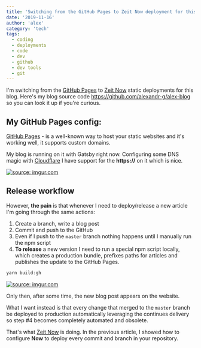 ```yaml
---
title: 'Switching from the GitHub Pages to Zeit Now deployment for this blog'
date: '2019-11-16'
author: 'alex'
category: 'tech'
tags:
  - coding
  - deployments
  - code
  - dev
  - github
  - dev tools
  - git
---
```


I'm switching from the [GitHub Pages](https://pages.github.com/) to [Zeit Now](https://zeit.co/) static deployments for this blog. Here's my blog source code https://github.com/alexandr-g/alex-blog so you can look it up if you're curious.

## My GitHub Pages config:

[GitHub Pages](https://pages.github.com/) - is a well-known way to host your static websites and it's working well, it supports custom domains.

My blog is running on it with Gatsby right now. Configuring some DNS magic with [Cloudflare](https://www.cloudflare.com/) I have support for the **https://** on it which is nice.

<a href="https://imgur.com/AsQ1xcr"><img src="https://i.imgur.com/AsQ1xcrl.png" title="source: imgur.com" /></a>

## Release workflow

However, **the pain** is that whenever I need to deploy/release a new article I'm going through the same actions:

1. Create a branch, write a blog post
2. Commit and push to the GitHub
3. Even if I push to the `master` branch nothing happens until I manually run the npm script
4. **To release** a new version I need to run a special npm script locally, which creates a production bundle, prefixes paths for articles and publishes the update to the GitHub Pages.

```bash
yarn build:gh
```

<a href="https://imgur.com/ZXUKTfA"><img src="https://i.imgur.com/ZXUKTfAl.png" title="source: imgur.com" /></a>

Only then, after some time, the new blog post appears on the website.

What I want instead is that every change that merged to the `master` branch be deployed to production automatically leveraging the continues delivery so step #4 becomes completely automated and obsolete.

That's what [Zeit Now](https://zeit.co/) is doing. In the previous article, I showed how to configure **Now** to deploy every commit and branch in your repository.
